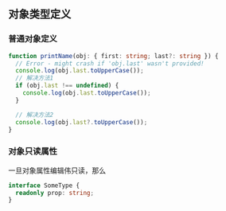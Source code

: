 ## 对象类型定义

### 普通对象定义

```ts
function printName(obj: { first: string; last?: string }) {
  // Error - might crash if 'obj.last' wasn't provided!
  console.log(obj.last.toUpperCase());
  // 解决方法1
  if (obj.last !== undefined) {
    console.log(obj.last.toUpperCase());
  }

  // 解决方法2
  console.log(obj.last?.toUpperCase());
}
```

### 对象只读属性

一旦对象属性编辑伟只读，那么

```ts
interface SomeType {
  readonly prop: string;
}
```
